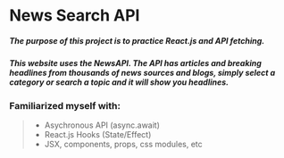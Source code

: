 # News Search API

##### The purpose of this project is to practice React.js and API fetching.

##### This website uses the NewsAPI. The API has articles and breaking headlines from thousands of news sources and blogs, simply select a category or search a topic and it will show you headlines.

### Familiarized myself with:
> - Asychronous API (async.await)
> - React.js Hooks (State/Effect)
> - JSX, components, props, css modules, etc
